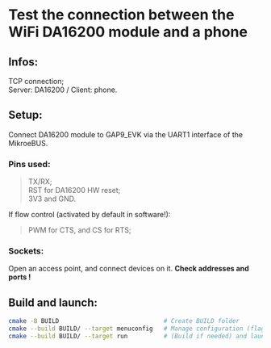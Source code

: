 # Test the connection between the WiFi DA16200 module and a phone

## Infos:

TCP connection;<br>
Server: DA16200 / Client: phone.

## Setup:

Connect DA16200 module to GAP9_EVK via the UART1 interface of the MikroeBUS.

### Pins used:

> TX/RX;<br>
> RST for DA16200 HW reset;<br>
> 3V3 and GND.<br>

If flow control (activated by default in software!):
> PWM for CTS, and CS for RTS;

### Sockets:

Open an access point, and connect devices on it. **Check addresses and ports !** 

## Build and launch:
```bash
cmake -B BUILD                             # Create BUILD folder
cmake --build BUILD/ --target menuconfig   # Manage configuration (flags, ...)
cmake --build BUILD/ --target run          # (Build if needed) and launch test
```
